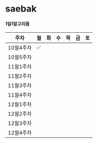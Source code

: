 # saebak


#### 1일1알고리즘

| 주차     | 월 | 화 | 수 | 목 | 금 | 토 |
|----------|----|----|----|----|----|----|
| 10월4주차 | ✅ |   |   |   |   |   |
| 10월5주차 |   |   |   |   |   |   |
| 11월1주차 |   |   |   |   |   |   |
| 11월2주차 |   |   |   |   |   |   |
| 11월3주차 |   |   |   |   |   |   |
| 11월4주차 |   |   |   |   |   |   |
| 12월1주차 |   |   |   |   |   |   |
| 12월2주차 |   |   |   |   |   |   |
| 12월3주차 |   |   |   |   |   |   |
| 12월4주차 |   |   |   |   |   |   |
